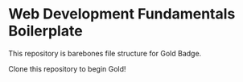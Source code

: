 # Web Development Fundamentals Boilerplate
This repository is barebones file structure for Gold Badge.

Clone this repository to begin Gold!